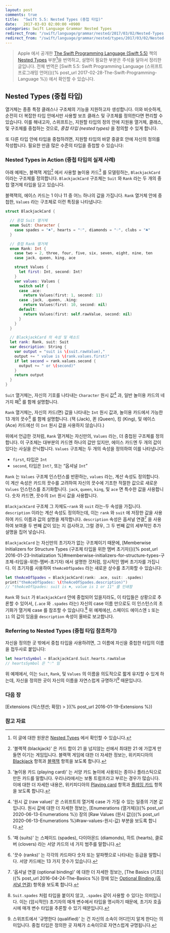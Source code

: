 ```yaml
---
layout: post
comments: true
title:  "Swift 5.5: Nested Types (중첩 타입)"
date:   2017-03-03 02:00:00 +0900
categories: Swift Language Grammar Nested Types
redirect_from: "/swift/language/grammar/nested/2017/03/02/Nested-Types.html"
redirect_from: "/swift/language/grammar/nested/types/2017/03/02/Nested-Types.html"
---
```


> Apple 에서 공개한 [The Swift Programming Language (Swift 5.5)](https://docs.swift.org/swift-book/) 책의 [Nested Types](https://docs.swift.org/swift-book/LanguageGuide/NestedTypes.html) 부분[^Nested-Types]을 번역하고, 설명이 필요한 부분은 주석을 달아서 정리한 글입니다. 전체 번역은 [Swift 5.5: Swift Programming Language (스위프트 프로그래밍 언어)]({% post_url 2017-02-28-The-Swift-Programming-Language %}) 에서 확인할 수 있습니다.

## Nested Types (중첩 타입)

열거체는 종종 특정 클래스나 구조체의 기능을 지원하고자 생성합니다. 이와 비슷하게, 순전히 더 복잡한 타입 안에서만 사용할 보조 클래스 및 구조체를 정의한다면 편리할 수 있습니다. 이를 해내고자, 스위프트는, 지원할 타입의 정의 안에 지원용 열거체, 클래스, 및 구조체를 중첩하는 것으로, _중첩 타입 (nested types)_ 을 정의할 수 있게 합니다.

또 다른 타입 안에 타입을 중첩하려면, 지원할 타입의 바깥 중괄호 안에 자신의 정의를 작성합니다. 필요한 만큼 많은 수준의 타입을 중첩할 수 있습니다:

### Nested Types in Action (중첩 타입의 실제 사례)

아래 예제는, 블랙잭 게임[^blackjack] 에서 사용할 놀이용 카드[^playing-card] 를 모델링하는, `BlackjackCard` 이라는 구조체를 정의합니다. `BlackjackCard` 구조체는 `Suit` 와 `Rank` 라는 두 개의 중첩 열거체 타입을 담고 있습니다.

블랙잭의, 에이스 카드는 1 이나 11 중 어느 하나의 값을 가집니다. `Rank` 열거체 안에 중첩한, `Values` 라는 구조체로 이런 특징을 나타냅니다:

```swift
struct BlackjackCard {

  // 중첩 Suit 열거체
  enum Suit: Character {
    case spades = "♠", hearts = "♡", diamonds = "♢", clubs = "♣"
  }

  // 중첩 Rank 열거체
  enum Rank: Int {
    case two = 2, three, four, five, six, seven, eight, nine, ten
    case jack, queen, king, ace

    struct Values {
      let first: Int, second: Int?
    }
    var values: Values {
      switch self {
      case .ace:
        return Values(first: 1, second: 11)
      case .jack, .queen, .king:
        return Values(first: 10, second: nil)
      default:
        return Values(first: self.rawValue, second: nil)
      }
    }
  }

  // BlackjackCard 의 속성 및 메소드
  let rank: Rank, suit: Suit
  var description: String {
    var output = "suit is \(suit.rawValue),"
    output += " value is \(rank.values.first)"
    if let second = rank.values.second {
      output += " or \(second)"
    }
    return output
  }
}
```

`Suit` 열거체는, 자신의 기호를 나타내는 `Character` 원시 값[^raw-value] 과, 일반 놀이용 카드의 네 가지 패[^suits] 를 함께 설명합니다.

`Rank` 열거체는, 자신의 카드(면) 값을 나타내는 `Int` 원시 값과, 놀이용 카드에서 가능한 13 개의 끗수[^ranks] 를 함께 설명합니다. (잭 (Jack), 퀸 (Queen), 킹 (King), 및 에이스 (Ace) 카드에선 이 `Int` 원시 값을 사용하지 않습니다.)

위에서 언급한 것처럼, `Rank` 열거체는 자신만의, `Values` 라는, 더 중첩된 구조체를 정의합니다. 이 구조체는 대부분의 카드엔 하나의 값만 있지만, 에이스 카드엔 두 개의 값이 있다는 사실을 은닉합니다. `Values` 구조체는 두 개의 속성을 정의하여 이를 나타냅니다:

* `first`, 타입은 `Int`
* `second`, 타입은 `Int?`, 또는 “옵셔널 `Int`”

`Rank` 는 `Values` 구조체 인스턴스를 반환하는, `values` 라는, 계산 속성도 정의합니다. 이 계산 속성은 카드의 끗수를 고려하여 자신의 끗수에 기초한 적절한 값으로 새로운 `Values` 인스턴스를 초기화합니다. `jack`, `queen`, `king`, 및 `ace` 면 특수한 값을 사용합니다. 숫자 카드면, 끗수의 `Int` 원시 값을 사용합니다.

`BlackjackCard` 구조체 그 자체도-`rank` 와 `suit` 라는-두 속성을 가집니다. `description` 이라는 계산 속성도 정의하는데, 이는 `rank` 와 `suit` 에 저장한 값을 사용하여 카드 이름과 값의 설명을 제작합니다. `description` 속성은 옵셔널 연결[^optional-binding] 을 사용하여 보여줄 두 번째 값이 있는 지 검사하고, 그럴 경우, 그 두 번째 값의 세부적인 추가 설명을 집어 넣습니다.

`BlackjackCard` 는 자신만의 초기자가 없는 구조체이기 때문에, [Memberwise Initializers for Structure Types (구조체 타입을 위한 멤버 초기자)]({% post_url 2016-01-23-Initialization %}#memberwise-initializers-for-structure-types-구조체-타입을-위한-멤버-초기자) 에서 설명한 것처럼, 암시적인 멤버 초기자를 가집니다. 이 초기자를 사용하여 `theAceOfSpades` 라는 새로운 상수를 초기화할 수 있습니다:

```swift
let theAceOfSpades = BlackjackCard(rank: .ace, suit: .spades)
print("theAceOfSpades: \(theAceOfSpades.description)")
// "theAceOfSpades: suit is ♠, value is 1 or 11" 를 인쇄함
```

`Rank` 와 `Suit` 가 `BlackjackCard` 안에 중첩되어 있을지라도, 이 타입들은 상황으로 추론할 수 있어서, (`.ace` 와 `.spades` 라는) 자신의 case 이름 만으로도 이 인스턴스의 초기화가 열거체 case 를 참조할 수 있습니다.[^case-name-alone] 위 예제에선, 스페이드 에이스엔 `1` 또는 `11` 의 값이 있음을 `description` 속성이 올바로 보고합니다.

### Referring to Nested Types (중첩 타입 참조하기)

자신을 정의한 곳 밖에서 중첩 타입을 사용하려면, 그 이름에 자신을 중첩한 타입의 이름을 접두사로 붙입니다:

```swift
let heartsSymbol = BlackjackCard.Suit.hearts.rawValue
// heartsSymbol 은 "♡" 임
```

위 예제에서, 이는 `Suit`, `Rank`, 및 `Values` 의 이름을 의도적으로 짧게 유지할 수 있게 하는데, 자신을 정의한 곳이 자신의 이름을 자연스럽게 규명하기[^qualified] 때문입니다.

### 다음 장

[Extensions (익스텐션; 확장) > ]({% post_url 2016-01-19-Extensions %})

### 참고 자료

[^Nested-Types]: 이 글에 대한 원문은 [Nested Types](https://docs.swift.org/swift-book/LanguageGuide/NestedTypes.html) 에서 확인할 수 있습니다.

[^swift-update]: 스위프트 5.3 은 2020-06-22 에 WWDC 20 에 맞춰서 발표 되었다가, 2020-09-16 일에 다시 갱신 되었습니다.

[^blackjack]: '블랙잭 (blackjack)' 은 카드 합이 21 을 넘지않는 선에서 최대한 21 에 가깝게 만들면 이기는 게임입니다. 블랙잭 게임에 대한 더 자세한 정보는, 위키피디아의 [Blackjack](https://en.wikipedia.org/wiki/Blackjack) 항목과 [블랙잭](https://ko.wikipedia.org/wiki/블랙잭) 항목을 보도록 합니다.

[^playing-card]: '놀이용 카드 (playing card)' 는 서양 카드 놀이에 사용되는 종이나 플라스틱으로 만든 카드를 말합니다. 우리나라에서는 보통 트럼프라고 부르는 경우가 많습니다. 이에 대한 더 자세한 내용은, 위키피디아의 [Playing card](https://en.wikipedia.org/wiki/Playing_card) 항목과 [플레잉 카드](https://ko.wikipedia.org/wiki/플레잉_카드) 항목을 보도록 합니다. 

[^raw-value]: '원시 값 (raw value)' 은 스위프트의 열거체 case 가 가질 수 있는 일종의 기본 값입니다. 원시 값에 대한 더 자세한 정보는, [Enumerations (열거체)]({% post_url 2020-06-13-Enumerations %}) 장의 [Raw Values (원시 값)]({% post_url 2020-06-13-Enumerations %}#raw-values-원시-값) 부분을 보도록 합니다.

[^suits]: '패 (suits)' 는 스페이드 (spades), 다이아몬드 (diamonds), 하트 (hearts), 클로버 (clovers) 라는 서양 카드의 네 가지 범주를 말합니다.

[^ranks]: '끗수 (ranks)' 는 각각의 카드마다 숫자 또는 알파펫으로 나타내는 등급을 말합니다. 서양 카드에는 13 가지 끗수가 있습니다.

[^optional-binding]: '옵셔널 연결 (optional binding)' 에 대한 더 자세한 정보는, [The Basics (기초)]({% post_url 2016-04-24-The-Basics %}) 장에 있는 [Optional Binding (옵셔널 연결)](#optional-binding-옵셔널-연결) 항목을 보도록 합니다.

[^case-name-alone]: `Suit.spades` 처럼 타입을 붙이지 않고, `.spades` 같이 사용할 수 있다는 의미입니다. 이는 (암시적인) 초기자의 매개 변수에서 타입을 명시하기 때문에, 초기자 호출 시에 매개 변수 타입을 추론할 수 있기 때문입니다.

[^qualified]: 스위프트에서 '규명한다 (qualified)' 는 건 자신의 소속이 어디인지 알게 한다는 의미입니다. 중첩 타입은 정의한 곳 자체가 소속이므로 자연스럽게 규명됩니다.

